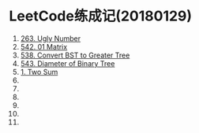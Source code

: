 # LeetCode练成记(20180129)
1. [263. Ugly Number](https://leetcode.com/problems/ugly-number/description/)
2. [542. 01 Matrix](https://leetcode.com/problems/01-matrix/description/)
3. [538. Convert BST to Greater Tree](https://leetcode.com/problems/convert-bst-to-greater-tree/description/)
4. [543. Diameter of Binary Tree](https://leetcode.com/problems/diameter-of-binary-tree/description/)
5. [1. Two Sum](https://leetcode.com/problems/two-sum/description/)
6. []()
7. []()
8. []()
9. []()
10. []()
11. []()





